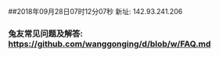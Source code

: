 ##2018年09月28日07时12分07秒 新址: 142.93.241.206
### 兔友常见问题及解答: https://github.com/wanggonging/d/blob/w/FAQ.md
